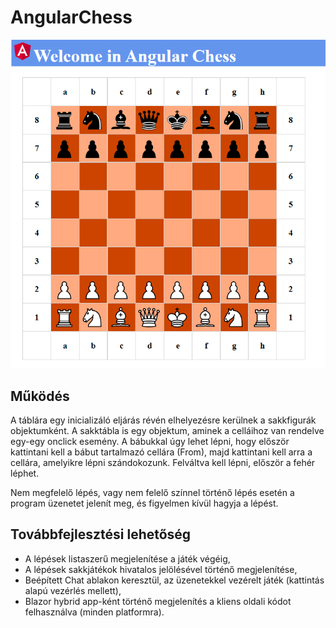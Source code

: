 # AngularChess

![Angular Chess](/angular-chess/src/assets/chess_3.PNG)

## Működés

A táblára egy inicializáló eljárás révén elhelyezésre kerülnek a sakkfigurák objektumként.
A sakktábla is egy objektum, aminek a celláihoz van rendelve egy-egy onclick esemény.
A bábukkal úgy lehet lépni, hogy először kattintani kell a bábut tartalmazó cellára (From), majd kattintani kell arra a cellára, amelyikre lépni szándokozunk.
Felváltva kell lépni, először a fehér léphet.

Nem megfelelő lépés, vagy nem felelő színnel történő lépés esetén a program üzenetet jelenít meg, és figyelmen kívül hagyja a lépést.

## Továbbfejlesztési lehetőség

- A lépések listaszerű megjelenítése a játék végéig,
- A lépések sakkjátékok hivatalos jelölésével történő megjelenítése,
- Beépített Chat ablakon keresztül, az üzenetekkel vezérelt játék (kattintás alapú vezérlés mellett),
- Blazor hybrid app-ként történő megjelenítés a kliens oldali kódot felhasználva (minden platformra).
 